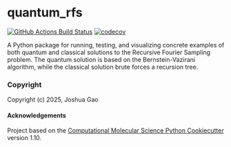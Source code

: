 quantum_rfs
==============================
[//]: # (Badges)
[![GitHub Actions Build Status](https://github.com/REPLACE_WITH_OWNER_ACCOUNT/quantum_rfs/workflows/CI/badge.svg)](https://github.com/REPLACE_WITH_OWNER_ACCOUNT/quantum_rfs/actions?query=workflow%3ACI)
[![codecov](https://codecov.io/gh/REPLACE_WITH_OWNER_ACCOUNT/quantum_rfs/branch/main/graph/badge.svg)](https://codecov.io/gh/REPLACE_WITH_OWNER_ACCOUNT/quantum_rfs/branch/main)


A Python package for running, testing, and visualizing concrete examples of both quantum and classical solutions to the Recursive Fourier Sampling problem. The quantum solution is based on the Bernstein-Vazirani algorithm, while the classical solution brute forces a recursion tree.

### Copyright

Copyright (c) 2025, Joshua Gao


#### Acknowledgements
 
Project based on the 
[Computational Molecular Science Python Cookiecutter](https://github.com/molssi/cookiecutter-cms) version 1.10.
